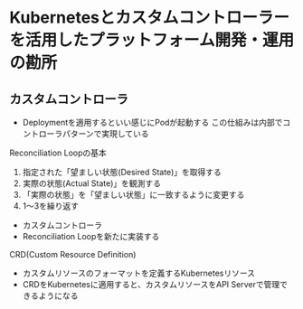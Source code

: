# Kubernetesとカスタムコントローラーを活用したプラットフォーム開発・運用の勘所

## カスタムコントローラ

 - Deploymentを適用するといい感じにPodが起動する
  この仕組みは内部でコントローラパターンで実現している

 Reconciliation Loopの基本
  1. 指定された「望ましい状態(Desired State)」を取得する
  2. 実際の状態(Actual State)」を観測する
  3. 「実際の状態」を「望ましい状態」に一致するように変更する
  4. 1〜3を繰り返す

 - カスタムコントローラ
  - Reconciliation Loopを新たに実装する

 CRD(Custom Resource Definition)
  - カスタムリソースのフォーマットを定義するKubernetesリソース
  - CRDをKubernetesに適用すると、カスタムリソースをAPI Serverで管理できるようになる


